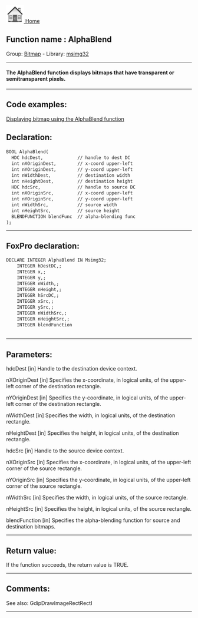 [<img src="../../images/home.png"> Home ](https://github.com/VFPX/Win32API)  

## Function name : AlphaBlend
Group: [Bitmap](../../functions_group.md#Bitmap)  -  Library: [msimg32](../../Libraries.md#msimg32)  
***  


#### The AlphaBlend function displays bitmaps that have transparent or semitransparent pixels.
***  


## Code examples:
[Displaying bitmap using the AlphaBlend function](../../samples/sample_293.md)  

## Declaration:
```foxpro  
BOOL AlphaBlend(
  HDC hdcDest,             // handle to dest DC
  int nXOriginDest,        // x-coord upper-left
  int nYOriginDest,        // y-coord upper-left
  int nWidthDest,          // destination width
  int nHeightDest,         // destination height
  HDC hdcSrc,              // handle to source DC
  int nXOriginSrc,         // x-coord upper-left
  int nYOriginSrc,         // y-coord upper-left
  int nWidthSrc,           // source width
  int nHeightSrc,          // source height
  BLENDFUNCTION blendFunc  // alpha-blending func
);  
```  
***  


## FoxPro declaration:
```foxpro  
DECLARE INTEGER AlphaBlend IN Msimg32;
	INTEGER hDestDC,;
	INTEGER x,;
	INTEGER y,;
	INTEGER nWidth,;
	INTEGER nHeight,;
	INTEGER hSrcDC,;
	INTEGER xSrc,;
	INTEGER ySrc,;
	INTEGER nWidthSrc,;
	INTEGER nHeightSrc,;
	INTEGER blendFunction
  
```  
***  


## Parameters:
hdcDest 
[in] Handle to the destination device context. 

nXOriginDest 
[in] Specifies the x-coordinate, in logical units, of the upper-left corner of the destination rectangle. 

nYOriginDest 
[in] Specifies the y-coordinate, in logical units, of the upper-left corner of the destination rectangle. 

nWidthDest 
[in] Specifies the width, in logical units, of the destination rectangle. 

nHeightDest 
[in] Specifies the height, in logical units, of the destination rectangle. 

hdcSrc 
[in] Handle to the source device context. 

nXOriginSrc 
[in] Specifies the x-coordinate, in logical units, of the upper-left corner of the source rectangle. 

nYOriginSrc 
[in] Specifies the y-coordinate, in logical units, of the upper-left corner of the source rectangle. 

nWidthSrc 
[in] Specifies the width, in logical units, of the source rectangle. 

nHeightSrc 
[in] Specifies the height, in logical units, of the source rectangle. 

blendFunction 
[in] Specifies the alpha-blending function for source and destination bitmaps.  
***  


## Return value:
If the function succeeds, the return value is TRUE.  
***  


## Comments:
See also: GdipDrawImageRectRectI   
  
***  

